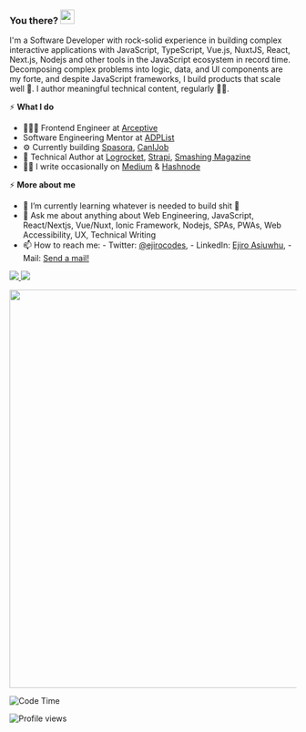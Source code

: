 ### You there? <img src="https://raw.githubusercontent.com/MartinHeinz/MartinHeinz/master/wave.gif" width="25px">
I'm a Software Developer with rock-solid experience in building complex interactive applications with JavaScript, TypeScript, Vue.js, NuxtJS, React, Next.js, Nodejs and other tools in the JavaScript ecosystem in record time. Decomposing complex problems into logic, data, and UI components are my forte, and despite JavaScript frameworks, I build products that scale well 🚀. I author meaningful technical content, regularly ✍🏽.

⚡️ **What I do**
- 👨🏽‍💻 Frontend Engineer at [Arceptive](https://arceptive.com/)
- Software Engineering Mentor at [ADPList](https://adplist.org/mentors/ejiro-asiuwhu)  
- ⚙️ Currently building [Spasora](https://spasora.com/), [CanIJob](http://www.canijob.com/)
- 📝 Technical Author at [Logrocket](https://blog.logrocket.com/author/ejiroasiuwhu/), [Strapi](https://strapi.io/blog/how-to-build-an-invoice-generator-app-with-next-js-strapi-and-tailwind-css), [Smashing Magazine](https://www.smashingmagazine.com/author/ejiro-asiuwhu/)  
- ✍🏾 I write occasionally on [Medium](https://medium.com/@ejirocodes) & [Hashnode](https://ejiro.hashnode.dev/) 

⚡️ **More about me**
- 🌱 I’m currently learning whatever is needed to build shit 💪
- 💬 Ask me about anything about Web Engineering, JavaScript, React/Nextjs, Vue/Nuxt, Ionic Framework, Nodejs, SPAs, PWAs, Web Accessibility, UX, Technical Writing 
- 📫 How to reach me: - Twitter: [@ejirocodes](https://twitter.com/ejirocodes), - LinkedIn: [Ejiro Asiuwhu](https://www.linkedin.com/in/ejiro-asiuwhu), - Mail: [Send a mail!](mailto:ejiroasiuwhu10@gmail.com)

<!-- - ⚡ Fun fact: I love cycling 🚴🏾‍♂️ -->


<!-- <p>
  <img src="https://github-readme-stats.vercel.app/api?username=ejirocodes&show_icons=true&theme=vue&line_height=52&count_private=true" />
  <img width="37.2%" src="https://github-readme-stats.vercel.app/api/top-langs/?username=ejirocodes&count_private=true&theme=vue&line_height=55">
</p> -->

<div>
  <a href="/" align="left">
    <img src="https://github-readme-stats.vercel.app/api/top-langs/?username=ejirocodes&text_color=586069&layout=compact&hide_border=true&bg_color=fff&title_color=0366d6&count_private=true&include_all_commits=true" />
  </a>

  <a href="/" align="right">
    <img src="https://github-readme-stats.vercel.app/api?username=ejirocodes&count_private=true&show_icons=true&icon_color=222&title_color=0366d6&text_color=586069&bg_color=fff&hide=issues&hide_border=true&include_all_commits=true" />
  </a>
</div>

<img
  src="https://cr-ss-service.azurewebsites.net/api/ScreenShot?widget=summary&username=ejirocodes&badges=2&show-avatar=false&style=--header-bg-color:%23000;--border-radius:10px" width="700"
/>

![Code Time](https://img.shields.io/endpoint?style=flat&url=https://codetime-api.datreks.com/badge/1871?logoColor=white%26project=%26recentMS=0%26showProject=false)

![Profile views](https://gpvc.arturio.dev/ejirocodes)
